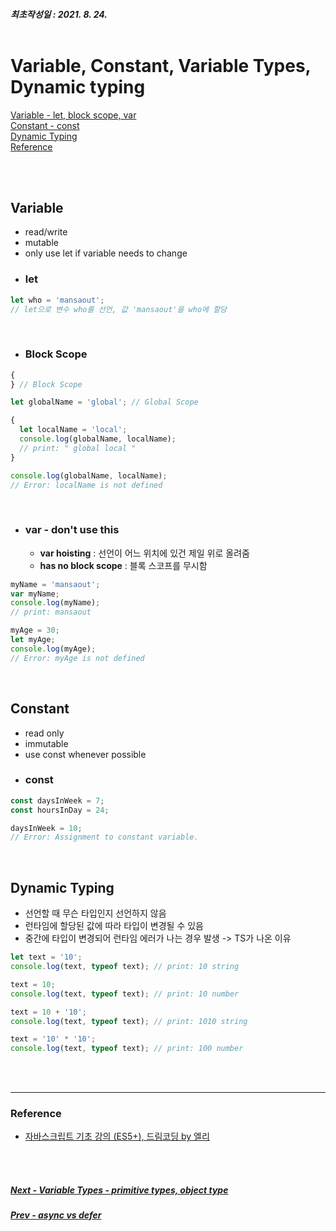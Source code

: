 ##### 최초작성일 : 2021. 8. 24.<br><br>

# Variable, Constant, Variable Types, Dynamic typing

[Variable - let, block scope, var](#variable)  
[Constant - const](#constant)  
[Dynamic Typing](#dynamic-typing)  
[Reference](#reference)

<br><br>

## **Variable**

- read/write
- mutable
- only use let if variable needs to change
- ### **let**

```js
let who = 'mansaout';
// let으로 변수 who를 선언, 값 'mansaout'을 who에 할당
```

<br>

- ### **Block Scope**

```js
{
} // Block Scope

let globalName = 'global'; // Global Scope

{
  let localName = 'local';
  console.log(globalName, localName);
  // print: " global local "
}

console.log(globalName, localName);
// Error: localName is not defined
```

<br>

- ### **var - don't use this**
  - **var hoisting** : 선언이 어느 위치에 있건 제일 위로 올려줌
  - **has no block scope** : 블록 스코프를 무시함

```js
myName = 'mansaout';
var myName;
console.log(myName);
// print: mansaout

myAge = 30;
let myAge;
console.log(myAge);
// Error: myAge is not defined
```

<br>

## **Constant**

- read only
- immutable
- use const whenever possible
- ### **const**

```js
const daysInWeek = 7;
const hoursInDay = 24;

daysInWeek = 10;
// Error: Assignment to constant variable.
```

<br>

## **Dynamic Typing**

- 선언할 때 무슨 타입인지 선언하지 않음
- 런타임에 할당된 값에 따라 타입이 변경될 수 있음
- 중간에 타입이 변경되어 런타임 에러가 나는 경우 발생 -> TS가 나온 이유

```js
let text = '10';
console.log(text, typeof text); // print: 10 string

text = 10;
console.log(text, typeof text); // print: 10 number

text = 10 + '10';
console.log(text, typeof text); // print: 1010 string

text = '10' * '10';
console.log(text, typeof text); // print: 100 number
```

<br><br>

---

### **Reference**

- [자바스크립트 기초 강의 (ES5+), 드림코딩 by 엘리](https://www.youtube.com/playlist?list=PLv2d7VI9OotTVOL4QmPfvJWPJvkmv6h-2)

<br><br>

##### [Next - Variable Types - primitive types, object type](/Javascript/basic_03_variable_type.md)

##### [Prev - async vs defer]()
